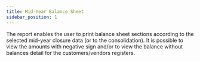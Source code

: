 ```yaml
---
title: Mid-Year Balance Sheet
sidebar_position: 1
---
```


The report enables the user to print balance sheet sections according to the selected mid-year closure data (or to the consolidation). It is possible to view the amounts with negative sign and/or to view the balance without balances detail for the customers/vendors registers.






